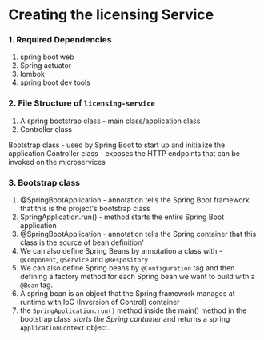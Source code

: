 # Creating the licensing Service

### 1. Required Dependencies
1. spring boot web
2. Spring actuator
3. lombok
4. spring boot dev tools

### 2. File Structure of ```licensing-service```
1. A spring bootstrap class - main class/application class
2. Controller class

Bootstrap class - used by Spring Boot to start up and initialize the application
Controller class - exposes the HTTP endpoints that can be invoked on the microservices

### 3. Bootstrap class

1. @SpringBootApplication - annotation tells the Spring Boot framework that this is the
project's bootstrap class
2. SpringApplication.run() - method starts the entire Spring Boot application
3. @SpringBootApplication - annotation tells the Spring container that this class is the source of bean definition'
4. We can also define Spring Beans by annotation a class with - ```@Component```, ```@Service``` and ```@Respository```
5. We can also define Spring beans by ```@Configuration``` tag and then defining a factory method for each Spring bean we want to 
build with a ```@Bean``` tag.
6. A spring bean is an object that the Spring framework manages at runtime with IoC (Inversion of Control) container
7. the ```SpringApplication.run()``` method inside the main() method in the bootstrap class *starts 
the Spring container* and returns a spring ```ApplicationContext``` object.
